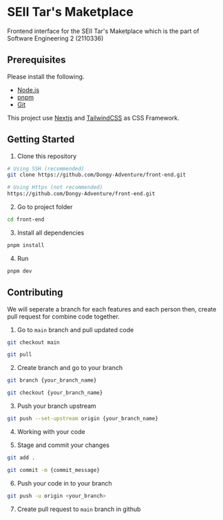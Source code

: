 # SEII Tar's Maketplace

Frontend interface for the SEII Tar's Maketplace which is the part of Software Engineering 2 (2110336) 

## Prerequisites

Please install the following.

- [Node.js](https://nodejs.org/en/)
- [pnpm](https://pnpm.io/)
- [Git](https://git-scm.com/)

This project use [Nextjs](https://nextjs.org/) and [TailwindCSS](https://tailwindcss.com/) as CSS Framework.


## Getting Started

1. Clone this repository

```bash
# Using SSH (recommended)
git clone https://github.com/Dongy-Adventure/front-end.git

# Using Https (not recommended)
https://github.com/Dongy-Adventure/front-end.git
```

2. Go to project folder

```bash
cd front-end
```

3. Install all dependencies

```bash
pnpm install
```

4. Run

```bash
pnpm dev
```

## Contributing

We will seperate a branch for each features and each person then, create pull request for combine code together.

1. Go to `main` branch and pull updated code

```bash
git checkout main

git pull
```

2. Create branch and go to your branch

```bash
git branch {your_branch_name}

git checkout {your_branch_name}
```

3. Push your branch upstream

```bash
git push --set-upstream origin {your_branch_name}
```

4. Working with your code

5. Stage and commit your changes

```bash
git add .

git commit -m {commit_message}
```

6. Push your code in to your branch

```bash
git push -u origin <your_branch>
```

7. Create pull request to `main` branch in github
